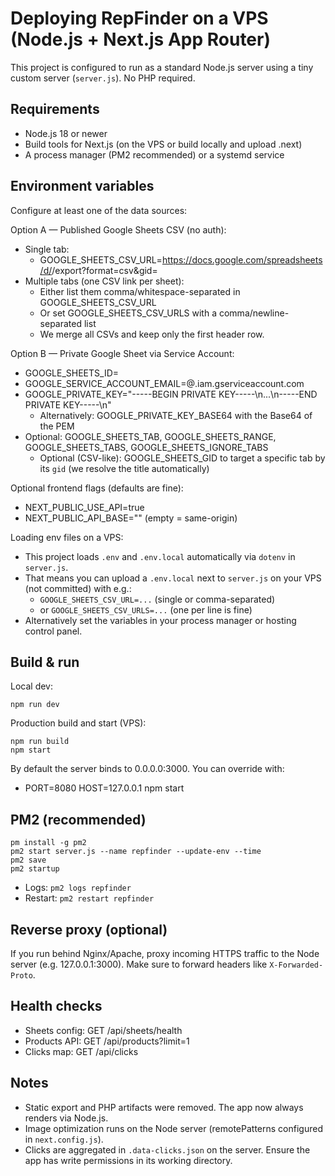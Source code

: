 # Deploying RepFinder on a VPS (Node.js + Next.js App Router)

This project is configured to run as a standard Node.js server using a tiny custom server (`server.js`). No PHP required.

## Requirements
- Node.js 18 or newer
- Build tools for Next.js (on the VPS or build locally and upload .next)
- A process manager (PM2 recommended) or a systemd service

## Environment variables
Configure at least one of the data sources:

Option A — Published Google Sheets CSV (no auth):
- Single tab:
  - GOOGLE_SHEETS_CSV_URL=https://docs.google.com/spreadsheets/d/<ID>/export?format=csv&gid=<GID>
- Multiple tabs (one CSV link per sheet):
  - Either list them comma/whitespace-separated in GOOGLE_SHEETS_CSV_URL
  - Or set GOOGLE_SHEETS_CSV_URLS with a comma/newline-separated list
  - We merge all CSVs and keep only the first header row.

Option B — Private Google Sheet via Service Account:
- GOOGLE_SHEETS_ID=<spreadsheet-id>
- GOOGLE_SERVICE_ACCOUNT_EMAIL=<name>@<project>.iam.gserviceaccount.com
- GOOGLE_PRIVATE_KEY="-----BEGIN PRIVATE KEY-----\n...\n-----END PRIVATE KEY-----\n"
  - Alternatively: GOOGLE_PRIVATE_KEY_BASE64 with the Base64 of the PEM
- Optional: GOOGLE_SHEETS_TAB, GOOGLE_SHEETS_RANGE, GOOGLE_SHEETS_TABS, GOOGLE_SHEETS_IGNORE_TABS
  - Optional (CSV-like): GOOGLE_SHEETS_GID to target a specific tab by its `gid` (we resolve the title automatically)

Optional frontend flags (defaults are fine):
- NEXT_PUBLIC_USE_API=true
- NEXT_PUBLIC_API_BASE="" (empty = same-origin)

Loading env files on a VPS:
- This project loads `.env` and `.env.local` automatically via `dotenv` in `server.js`.
- That means you can upload a `.env.local` next to `server.js` on your VPS (not committed) with e.g.:
  - `GOOGLE_SHEETS_CSV_URL=...` (single or comma-separated)
  - or `GOOGLE_SHEETS_CSV_URLS=...` (one per line is fine)
- Alternatively set the variables in your process manager or hosting control panel.

## Build & run

Local dev:
```
npm run dev
```

Production build and start (VPS):
```
npm run build
npm start
```

By default the server binds to 0.0.0.0:3000. You can override with:
- PORT=8080 HOST=127.0.0.1 npm start

## PM2 (recommended)
```
pm install -g pm2
pm2 start server.js --name repfinder --update-env --time
pm2 save
pm2 startup
```
- Logs: `pm2 logs repfinder`
- Restart: `pm2 restart repfinder`

## Reverse proxy (optional)
If you run behind Nginx/Apache, proxy incoming HTTPS traffic to the Node server (e.g. 127.0.0.1:3000). Make sure to forward headers like `X-Forwarded-Proto`.

## Health checks
- Sheets config: GET /api/sheets/health
- Products API: GET /api/products?limit=1
- Clicks map: GET /api/clicks

## Notes
- Static export and PHP artifacts were removed. The app now always renders via Node.js.
- Image optimization runs on the Node server (remotePatterns configured in `next.config.js`).
- Clicks are aggregated in `.data-clicks.json` on the server. Ensure the app has write permissions in its working directory.
